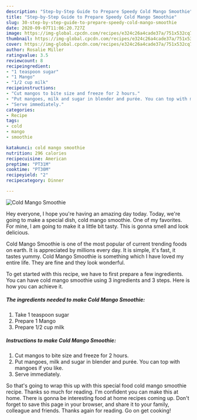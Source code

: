 ```yaml
---
description: "Step-by-Step Guide to Prepare Speedy Cold Mango Smoothie"
title: "Step-by-Step Guide to Prepare Speedy Cold Mango Smoothie"
slug: 30-step-by-step-guide-to-prepare-speedy-cold-mango-smoothie
date: 2020-09-07T11:06:20.727Z
image: https://img-global.cpcdn.com/recipes/e324c26a4cade37a/751x532cq70/cold-mango-smoothie-recipe-main-photo.jpg
thumbnail: https://img-global.cpcdn.com/recipes/e324c26a4cade37a/751x532cq70/cold-mango-smoothie-recipe-main-photo.jpg
cover: https://img-global.cpcdn.com/recipes/e324c26a4cade37a/751x532cq70/cold-mango-smoothie-recipe-main-photo.jpg
author: Rosalie Miller
ratingvalue: 3.5
reviewcount: 8
recipeingredient:
- "1 teaspoon sugar"
- "1 Mango"
- "1/2 cup milk"
recipeinstructions:
- "Cut mangos to bite size and freeze for 2 hours."
- "Put mangoes, milk and sugar in blender and purée. You can top with mangoes if you like."
- "Serve immediately."
categories:
- Recipe
tags:
- cold
- mango
- smoothie

katakunci: cold mango smoothie 
nutrition: 296 calories
recipecuisine: American
preptime: "PT31M"
cooktime: "PT30M"
recipeyield: "2"
recipecategory: Dinner

---
```



![Cold Mango Smoothie](https://img-global.cpcdn.com/recipes/e324c26a4cade37a/751x532cq70/cold-mango-smoothie-recipe-main-photo.jpg)

Hey everyone, I hope you're having an amazing day today. Today, we're going to make a special dish, cold mango smoothie. One of my favorites. For mine, I am going to make it a little bit tasty. This is gonna smell and look delicious.

Cold Mango Smoothie is one of the most popular of current trending foods on earth. It is appreciated by millions every day. It is simple, it's fast, it tastes yummy. Cold Mango Smoothie is something which I have loved my entire life. They are fine and they look wonderful.




To get started with this recipe, we have to first prepare a few ingredients. You can have cold mango smoothie using 3 ingredients and 3 steps. Here is how you can achieve it.

##### The ingredients needed to make Cold Mango Smoothie:

1. Take 1 teaspoon sugar
1. Prepare 1 Mango
1. Prepare 1/2 cup milk




##### Instructions to make Cold Mango Smoothie:

1. Cut mangos to bite size and freeze for 2 hours.
1. Put mangoes, milk and sugar in blender and purée. You can top with mangoes if you like.
1. Serve immediately.




So that's going to wrap this up with this special food cold mango smoothie recipe. Thanks so much for reading. I'm confident you can make this at home. There is gonna be interesting food at home recipes coming up. Don't forget to save this page in your browser, and share it to your family, colleague and friends. Thanks again for reading. Go on get cooking!
